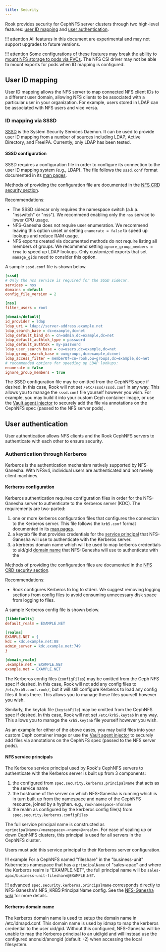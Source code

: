 ```yaml
---
title: Security
---
```


Rook provides security for CephNFS server clusters through two high-level features:
[user ID mapping](#user-id-mapping) and [user authentication](#user-authentication).

!!! attention
    All features in this document are experimental and may not support upgrades to future versions.

!!! attention
    Some configurations of these features may break the ability to
    [mount NFS storage to pods via PVCs](./nfs-csi-driver.md#attaching-an-export-to-a-pod).
    The NFS CSI driver may not be able to mount exports for pods when ID mapping is configured.


## User ID mapping

User ID mapping allows the NFS server to map connected NFS client IDs to a different user domain,
allowing NFS clients to be associated with a particular user in your organization. For example,
users stored in LDAP can be associated with NFS users and vice versa.

### ID mapping via SSSD

[SSSD](https://sssd.io) is the System Security Services Daemon. It can be used to provide user ID
mapping from a  number of sources including LDAP, Active Directory, and FreeIPA. Currently, only
LDAP has been tested.

#### SSSD configuration

SSSD requires a configuration file in order to configure its connection to the user ID mapping
system (e.g., LDAP). The file follows the `sssd.conf` format documented in its
[man pages](https://linux.die.net/man/5/sssd.conf).

Methods of providing the configuration file are documented in the
[NFS CRD security section](../../CRDs/ceph-nfs-crd.md#security).

Recommendations:

- The SSSD sidecar only requires the namespace switch (a.k.a. "nsswitch" or "nss"). We recommend
    enabling only the `nss` service to lower CPU usage.
- NFS-Ganesha does not require user enumeration. We recommend leaving this option unset or setting
    `enumerate = false` to speed up lookups and reduce RAM usage.
- NFS exports created via documented methods do not require listing all members of groups. We
    recommend setting `ignore_group_members = true` to speed up LDAP lookups. Only customized exports
    that set `manage_gids` need to consider this option.

A sample `sssd.conf` file is shown below.

```ini
[sssd]
# Only the nss service is required for the SSSD sidecar.
services = nss
domains = default
config_file_version = 2

[nss]
filter_users = root

[domain/default]
id_provider = ldap
ldap_uri = ldap://server-address.example.net
ldap_search_base = dc=example,dc=net
ldap_default_bind_dn = cn=admin,dc=example,dc=net
ldap_default_authtok_type = password
ldap_default_authtok = my-password
ldap_user_search_base = ou=users,dc=example,dc=net
ldap_group_search_base = ou=groups,dc=example,dc=net
ldap_access_filter = memberOf=cn=rook,ou=groups,dc=example,dc=net
# recommended options for speeding up LDAP lookups:
enumerate = false
ignore_group_members = true
```

The SSSD configuration file may be omitted from the CephNFS spec if desired. In this case, Rook will
not set `/etc/sssd/sssd.conf` in any way. This allows you to manage the `sssd.conf` file yourself
however you wish. For example, you may build it into your custom Ceph container image, or use the
[Vault agent injector](https://www.vaultproject.io/docs/platform/k8s/injector) to securely add the
file via annotations on the CephNFS spec (passed to the NFS server pods).


## User authentication

User authentication allows NFS clients and the Rook CephNFS servers to authenticate with each other
to ensure security.

### Authentication through Kerberos

Kerberos is the authentication mechanism natively supported by NFS-Ganesha. With NFSv4, individual
users are authenticated and not merely client machines.

#### Kerberos configuration

Kerberos authentication requires configuration files in order for the NFS-Ganesha server to
authenticate to the Kerberos server (KDC). The requirements are two-parted:

1. one or more kerberos configuration files that configures the connection to the Kerberos server.
    This file follows the `krb5.conf` format documented in its
    [man pages](https://linux.die.net/man/5/krb5.conf).
2. a keytab file that provides credentials for the
    [service principal](#nfs-service-principals) that NFS-Ganesha will use to authenticate with the
    Kerberos server.
3. a kerberos domain name which will be used to map kerberos credentials to uid/gid
    [domain name](#kerberos-domain-name) that NFS-Ganesha will use to authenticate with the

Methods of providing the configuration files are documented in the
[NFS CRD security section](../../CRDs/ceph-nfs-crd.md#security).

Recommendations:

- Rook configures Kerberos to log to stderr. We suggest removing logging sections from config files
    to avoid consuming unnecessary disk space from logging to files.

A sample Kerberos config file is shown below.

```ini
[libdefaults]
default_realm = EXAMPLE.NET

[realms]
EXAMPLE.NET = {
kdc = kdc.example.net:88
admin_server = kdc.example.net:749
}

[domain_realm]
.example.net = EXAMPLE.NET
example.net = EXAMPLE.NET
```

The Kerberos config files (`configFiles`) may be omitted from the Ceph NFS spec if desired. In this
case, Rook will not add any config files to `/etc/krb5.conf.rook/`, but it will still configure
Kerberos to load any config files it finds there. This allows you to manage these files yourself
however you wish.

Similarly, the keytab file (`keytabFile`) may be  omitted from the CephNFS spec if  desired. In this
case, Rook will not set `/etc/krb5.keytab` in any way. This allows you to manage the `krb5.keytab`
file yourself however you wish.

As an example for either of the above cases, you may build files into your custom Ceph container
image or use the [Vault agent injector](https://www.vaultproject.io/docs/platform/k8s/injector) to
securely add files via annotations on the CephNFS spec (passed to the NFS server pods).

#### NFS service principals

The Kerberos service principal used by Rook's CephNFS servers to authenticate with the Kerberos
server is built up from 3 components:

1. the configured from `spec.security.kerberos.principalName` that acts as the service name
2. the hostname of the server on which NFS-Ganesha is running which is in turn built up from the
    namespace and name of the CephNFS resource, joined by a hyphen. e.g., `rooknamespace-nfsname`
3. the realm as configured by the kerberos config file(s) from `spec.security.kerberos.configFiles`

The full service principal name is constructed as `<principalName>/<namespace>-<name>@<realm>`. For
ease of scaling up or down CephNFS clusters, this principal is used for all servers in the CephNFS
cluster.

Users must add this service principal to their Kerberos server configuration.

!!! example
    For a CephNFS named "fileshare" in the "business-unit" Kubernetes namespace that has a
    `principalName` of "sales-apac" and where the Kerberos realm is "EXAMPLE.NET", the full
    principal name will be `sales-apac/business-unit-fileshare@EXAMPLE.NET`.

!!! advanced
    `spec.security.kerberos.principalName` corresponds directly to NFS-Ganesha's
    NFS_KRB5:PrincipalName config. See the
    [NFS-Ganesha wiki](https://github.com/nfs-ganesha/nfs-ganesha/wiki/RPCSEC_GSS) for more details.

#### Kerberos domain name

The kerberos domain name is used to setup the domain name in /etc/idmapd.conf. This domain name is used
by idmap to map the kerberos credential to the user uid/gid. Without this configured, NFS-Ganesha will
be unable to map the Kerberos principal to an uid/gid and will instead use the configured
anonuid/anongid (default: -2) when accessing the local filesystem.
